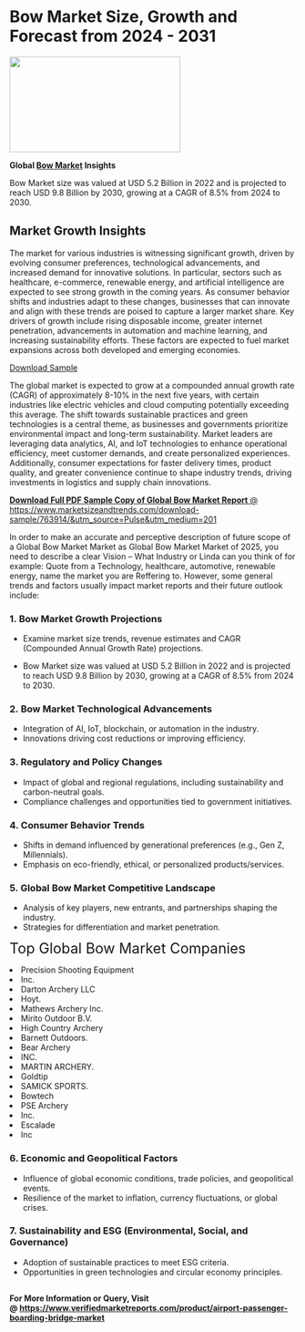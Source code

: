 <H1>Bow Market Size, Growth and Forecast from 2024 - 2031</H1><img class="aligncenter size-medium wp-image-584254" src="https://thirdeyenews.in/wp-content/uploads/2024/09/Global-Market-Research-300x168.jpeg" alt="" width="300" height="168" /><p><strong>Global&nbsp;<a href="https://www.marketsizeandtrends.com/download-sample/763914/&amp;utm_source=Pulse&amp;utm_medium=201">Bow Market</a> Insights</strong></p><p>Bow Market size was valued at USD 5.2 Billion in 2022 and is projected to reach USD 9.8 Billion by 2030, growing at a CAGR of 8.5% from 2024 to 2030.</p><p><h2>Market Growth Insights</h2> <p>The market for various industries is witnessing significant growth, driven by evolving consumer preferences, technological advancements, and increased demand for innovative solutions. In particular, sectors such as healthcare, e-commerce, renewable energy, and artificial intelligence are expected to see strong growth in the coming years. As consumer behavior shifts and industries adapt to these changes, businesses that can innovate and align with these trends are poised to capture a larger market share. Key drivers of growth include rising disposable income, greater internet penetration, advancements in automation and machine learning, and increasing sustainability efforts. These factors are expected to fuel market expansions across both developed and emerging economies.</p> <p><a href="#">Download Sample</a></p> <p>The global market is expected to grow at a compounded annual growth rate (CAGR) of approximately 8-10% in the next five years, with certain industries like electric vehicles and cloud computing potentially exceeding this average. The shift towards sustainable practices and green technologies is a central theme, as businesses and governments prioritize environmental impact and long-term sustainability. Market leaders are leveraging data analytics, AI, and IoT technologies to enhance operational efficiency, meet customer demands, and create personalized experiences. Additionally, consumer expectations for faster delivery times, product quality, and greater convenience continue to shape industry trends, driving investments in logistics and supply chain innovations.</p> <p><a href="#"></p><p><span class=""><strong>Download Full PDF Sample Copy of Global Bow Market Report</strong> @ <a href="https://www.marketsizeandtrends.com/download-sample/763914/&amp;utm_source=Pulse&amp;utm_medium=201" target="_blank">https://www.marketsizeandtrends.com/download-sample/763914/&amp;utm_source=Pulse&amp;utm_medium=201</a></span></p><p>In order to make an accurate and perceptive description of future scope of a Global&nbsp;Bow Market Market as Global&nbsp;Bow Market Market of 2025, you need to describe a clear Vision &ndash; What Industry or Linda can you think of for example: Quote from a Technology, healthcare, automotive, renewable energy, name the market you are Reffering to. However, some general trends and factors usually impact market reports and their future outlook include:</p><h3>1.&nbsp;<strong>Bow Market Growth Projections</strong></h3><ul><li>Examine market size trends, revenue estimates and CAGR (Compounded Annual Growth Rate) projections.</li><li><p>Bow Market size was valued at USD 5.2 Billion in 2022 and is projected to reach USD 9.8 Billion by 2030, growing at a CAGR of 8.5% from 2024 to 2030.</p></li></ul><h3>2.&nbsp;<strong>Bow Market Technological Advancements</strong></h3><ul><li>Integration of AI, IoT, blockchain, or automation in the industry.</li><li>Innovations driving cost reductions or improving efficiency.</li></ul><h3>3.&nbsp;<strong>Regulatory and Policy Changes</strong></h3><ul><li>Impact of global and regional regulations, including sustainability and carbon-neutral goals.</li><li>Compliance challenges and opportunities tied to government initiatives.</li></ul><h3>4.&nbsp;<strong>Consumer Behavior Trends</strong></h3><ul><li>Shifts in demand influenced by generational preferences (e.g., Gen Z, Millennials).</li><li>Emphasis on eco-friendly, ethical, or personalized products/services.</li></ul><h3>5.&nbsp;<strong>Global Bow Market Competitive Landscape</strong></h3><ul><li>Analysis of key players, new entrants, and partnerships shaping the industry.</li><li>Strategies for differentiation and market penetration.</li></ul><p data-pm-slice="1 1 []"><span style="color: inherit; font-family: inherit; font-size: 25px;">Top Global Bow Market Companies</span></p><div class="" data-test-id=""><p><li>Precision Shooting Equipment</li><li> Inc.</li><li> Darton Archery LLC</li><li> Hoyt.</li><li> Mathews Archery Inc.</li><li> Mirito Outdoor B.V.</li><li> High Country Archery</li><li> Barnett Outdoors.</li><li> Bear Archery</li><li>INC.</li><li> MARTIN ARCHERY.</li><li> Goldtip</li><li> SAMICK SPORTS.</li><li> Bowtech</li><li> PSE Archery</li><li> Inc.</li><li> Escalade</li><li>Inc</li></p></div><h3>6.&nbsp;<strong>Economic and Geopolitical Factors</strong></h3><ul><li>Influence of global economic conditions, trade policies, and geopolitical events.</li><li>Resilience of the market to inflation, currency fluctuations, or global crises.</li></ul><h3>7.&nbsp;<strong>Sustainability and ESG (Environmental, Social, and Governance)</strong></h3><ul><li>Adoption of sustainable practices to meet ESG criteria.</li><li>Opportunities in green technologies and circular economy principles.</li></ul><h2><strong style="font-size: 14px;">For More Information or Query, Visit @&nbsp;</strong><a style="background-color: #ffffff; font-size: 14px;" href="https://www.marketsizeandtrends.com/report/bow-market/" target="_blank">https://www.verifiedmarketreports.com/product/airport-passenger-boarding-bridge-market</a></h2>
